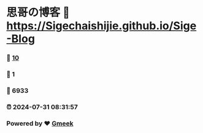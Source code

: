 # 思哥の博客 :link: https://Sigechaishijie.github.io/Sige-Blog 
### :page_facing_up: [10](https://Sigechaishijie.github.io/Sige-Blog/tag.html) 
### :speech_balloon: 1 
### :hibiscus: 6933 
### :alarm_clock: 2024-07-31 08:31:57 
### Powered by :heart: [Gmeek](https://github.com/Meekdai/Gmeek)
